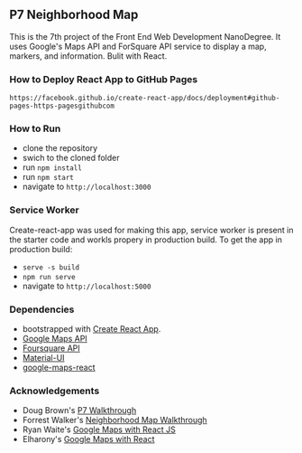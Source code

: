 ## P7 Neighborhood Map

This is the 7th project of the Front End Web Development NanoDegree. It uses Google's Maps API and ForSquare API service to display a map, markers, and information. Bulit with React.

### How to Deploy React App to GitHub Pages
`https://facebook.github.io/create-react-app/docs/deployment#github-pages-https-pagesgithubcom`

### How to Run

* clone the repository
* swich to the cloned folder
* run `npm install`
* run `npm start`
* navigate to `http://localhost:3000`


### Service Worker

Create-react-app was used for making this app, service worker is present in the starter code and workls propery in production build. To get the app in production build:
- `serve -s build`
- `npm run serve`
- navigate to `http://localhost:5000`

### Dependencies

- bootstrapped with [Create React App](https://github.com/facebookincubator/create-react-app).
- [Google Maps API](https://cloud.google.com/maps-platform/)
- [Foursquare API](https://developer.foursquare.com/)
- [Material-UI](https://material-ui.com/)
- [google-maps-react](https://github.com/fullstackreact/google-maps-react)

### Acknowledgements

* Doug Brown's [P7 Walkthrough](https://www.youtube.com/watch?v=NVAVLCJwAAo&feature=youtu.be)
* Forrest Walker's [Neighborhood Map Walkthrough](https://www.youtube.com/playlist?list=PL4rQq4MQP1crXuPtruu_eijgOUUXhcUCP)
* Ryan Waite's [Google Maps with React JS](https://www.youtube.com/watch?v=5J6fs_BlVC0&feature=youtu.be)
* Elharony's [Google Maps with React](https://www.youtube.com/channel/UCcWSbBe_s-T_gZRnqFbtyIA)